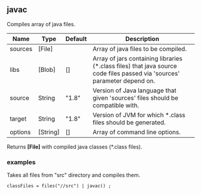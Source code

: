 ## javac

Compiles array of java files.

 | Name | Type | Default | Description |
 | ---- | ---- | ------- | ----------- |
 | sources | [File] |   | Array of java files to be compiled. |
 | libs | [Blob] | [] | Array of jars containing libraries (*.class files) that java source code files passed via 'sources' parameter depend on. |
 | source | String | "1.8" | Version of Java language that given 'sources' files should be compatible with. |
 | target | String | "1.8" | Version of JVM for which *.class files should be generated. |
 | options | [String] | [] | Array of command line options. |

Returns __[File]__ with compiled java classes (*.class files).

### examples

Takes all files from "src" directory and compiles them.

```
classFiles = files("//src") | javac() ;
```
